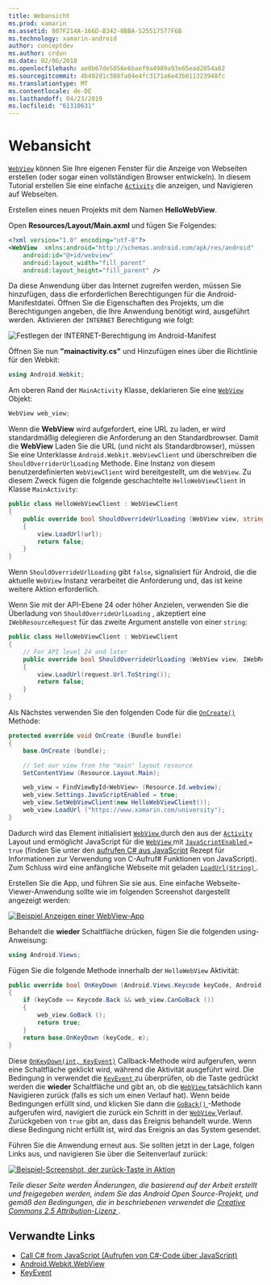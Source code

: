 ```yaml
---
title: Webansicht
ms.prod: xamarin
ms.assetid: 807F214A-166D-B342-0BBA-525517577F6B
ms.technology: xamarin-android
author: conceptdev
ms.author: crdun
ms.date: 02/06/2018
ms.openlocfilehash: ae0b67de5856e6baef9a4989a93e65ead2854a62
ms.sourcegitcommit: 4b402d1c508fa84e4fc3171a6e43b811323948fc
ms.translationtype: MT
ms.contentlocale: de-DE
ms.lasthandoff: 04/23/2019
ms.locfileid: "61310631"
---
```

# <a name="web-view"></a>Webansicht

[`WebView`](https://developer.xamarin.com/api/type/Android.Webkit.WebView/) können Sie Ihre eigenen Fenster für die Anzeige von Webseiten erstellen (oder sogar einen vollständigen Browser entwickeln). In diesem Tutorial erstellen Sie eine einfache [`Activity`](https://developer.xamarin.com/api/type/Android.App.Activity/)
die anzeigen, und Navigieren auf Webseiten.

Erstellen eines neuen Projekts mit dem Namen **HelloWebView**.

Open **Resources/Layout/Main.axml** und fügen Sie Folgendes:

```xml
<?xml version="1.0" encoding="utf-8"?>
<WebView  xmlns:android="http://schemas.android.com/apk/res/android"
    android:id="@+id/webview"
    android:layout_width="fill_parent"
    android:layout_height="fill_parent" />
```

Da diese Anwendung über das Internet zugreifen werden, müssen Sie hinzufügen, dass die erforderlichen Berechtigungen für die Android-Manifestdatei. Öffnen Sie die Eigenschaften des Projekts, um die Berechtigungen angeben, die Ihre Anwendung benötigt wird, ausgeführt werden. Aktivieren der `INTERNET` Berechtigung wie folgt:

![Festlegen der INTERNET-Berechtigung im Android-Manifest](web-view-images/01-set-internet-permissions.png)

Öffnen Sie nun **"mainactivity.cs"** und Hinzufügen eines über die Richtlinie für den Webkit:

```csharp
using Android.Webkit;
```

Am oberen Rand der `MainActivity` Klasse, deklarieren Sie eine [ `WebView` ](https://developer.xamarin.com/api/type/Android.Webkit.WebView/) Objekt:

```csharp
WebView web_view;
```

Wenn die **WebView** wird aufgefordert, eine URL zu laden, er wird standardmäßig delegieren die Anforderung an den Standardbrowser. Damit die **WebView** Laden Sie die URL (und nicht als Standardbrowser), müssen Sie eine Unterklasse `Android.Webkit.WebViewClient` und überschreiben die `ShouldOverriderUrlLoading` Methode. Eine Instanz von diesem benutzerdefinierten `WebViewClient` wird bereitgestellt, um die `WebView`. Zu diesem Zweck fügen die folgende geschachtelte `HelloWebViewClient` in Klasse `MainActivity`:

```csharp
public class HelloWebViewClient : WebViewClient
{
    public override bool ShouldOverrideUrlLoading (WebView view, string url)
    {
        view.LoadUrl(url);
        return false;
    }
}
```

Wenn `ShouldOverrideUrlLoading` gibt `false`, signalisiert für Android, die die aktuelle `WebView` Instanz verarbeitet die Anforderung und, das ist keine weitere Aktion erforderlich. 

Wenn Sie mit der API-Ebene 24 oder höher Anzielen, verwenden Sie die Überladung von `ShouldOverrideUrlLoading` , akzeptiert eine `IWebResourceRequest` für das zweite Argument anstelle von einer `string`:

```csharp
public class HelloWebViewClient : WebViewClient
{
    // For API level 24 and later
    public override bool ShouldOverrideUrlLoading (WebView view, IWebResourceRequest request)
    {
        view.LoadUrl(request.Url.ToString());
        return false;
    }
}
```

Als Nächstes verwenden Sie den folgenden Code für die [`OnCreate()`](https://developer.xamarin.com/api/member/Android.App.Activity.OnCreate/(Android.OS.Bundle))
Methode:

```csharp
protected override void OnCreate (Bundle bundle)
{
    base.OnCreate (bundle);

    // Set our view from the "main" layout resource
    SetContentView (Resource.Layout.Main);

    web_view = FindViewById<WebView> (Resource.Id.webview);
    web_view.Settings.JavaScriptEnabled = true;
    web_view.SetWebViewClient(new HelloWebViewClient());
    web_view.LoadUrl ("https://www.xamarin.com/university");
}
```

Dadurch wird das Element initialisiert [ `WebView` ](https://developer.xamarin.com/api/type/Android.Webkit.WebView/) durch den aus der [ `Activity` ](https://developer.xamarin.com/api/type/Android.App.Activity/) Layout und ermöglicht JavaScript für die [ `WebView` ](https://developer.xamarin.com/api/type/Android.Webkit.WebView/) mit [ `JavaScriptEnabled` ](https://developer.xamarin.com/api/property/Android.Webkit.WebSettings.JavaScriptEnabled/) 
 `= true` (finden Sie unter den [aufrufen C\# aus JavaScript](https://github.com/xamarin/recipes/tree/master/Recipes/android/controls/webview/call_csharp_from_javascript) Rezept für Informationen zur Verwendung von C-Aufruf\# Funktionen von JavaScript). Zum Schluss wird eine anfängliche Webseite mit geladen [ `LoadUrl(String)` ](https://developer.xamarin.com/api/type/Android.Webkit.WebView/%2fM%2fLoadUrl).

Erstellen Sie die App, und führen Sie sie aus. Eine einfache Webseite-Viewer-Anwendung sollte wie im folgenden Screenshot dargestellt angezeigt werden:

[![Beispiel Anzeigen einer WebView-App](web-view-images/02-simple-webview-app-sml.png)](web-view-images/02-simple-webview-app.png#lightbox)

Behandelt die **wieder** Schaltfläche drücken, fügen Sie die folgenden using-Anweisung:

```csharp
using Android.Views;
```

Fügen Sie die folgende Methode innerhalb der `HelloWebView` Aktivität:

```csharp
public override bool OnKeyDown (Android.Views.Keycode keyCode, Android.Views.KeyEvent e)
{
    if (keyCode == Keycode.Back && web_view.CanGoBack ())
    {
        web_view.GoBack ();
        return true;
    }
    return base.OnKeyDown (keyCode, e);
}
```

Diese [`OnKeyDown(int, KeyEvent)`](https://developer.xamarin.com/api/member/Android.App.Activity.OnKeyDown/(Android.Views.Keycode%2cAndroid.Views.KeyEvent))
Callback-Methode wird aufgerufen, wenn eine Schaltfläche geklickt wird, während die Aktivität ausgeführt wird. Die Bedingung in verwendet die [ `KeyEvent` ](https://developer.xamarin.com/api/type/Android.Views.KeyEvent/) zu überprüfen, ob die Taste gedrückt werden die **wieder** Schaltfläche und gibt an, ob die [ `WebView` ](https://developer.xamarin.com/api/type/Android.Webkit.WebView/) tatsächlich kann Navigieren zurück (falls es sich um einen Verlauf hat). Wenn beide Bedingungen erfüllt sind, und klicken Sie dann die [ `GoBack()` ](https://developer.xamarin.com/api/member/Android.Webkit.WebView.GoBack/) -Methode aufgerufen wird, navigiert die zurück ein Schritt in der [ `WebView` ](https://developer.xamarin.com/api/type/Android.Webkit.WebView/) Verlauf. Zurückgeben von `true` gibt an, dass das Ereignis behandelt wurde. Wenn diese Bedingung nicht erfüllt ist, wird das Ereignis an das System gesendet.

Führen Sie die Anwendung erneut aus. Sie sollten jetzt in der Lage, folgen Links aus, und navigieren Sie über die Seitenverlauf zurück:

[![Beispiel-Screenshot, der zurück-Taste in Aktion](web-view-images/03-back-button-sml.png)](web-view-images/03-back-button.png#lightbox)


*Teile dieser Seite werden Änderungen, die basierend auf der Arbeit erstellt und freigegeben werden, indem Sie das Android Open Source-Projekt, und gemäß den Bedingungen, die in beschriebenen verwendet die*
[*Creative Commons 2.5 Attribution-Lizenz* ](http://creativecommons.org/licenses/by/2.5/).


## <a name="related-links"></a>Verwandte Links

- [Call C# from JavaScript (Aufrufen von C#-Code über JavaScript)](https://github.com/xamarin/recipes/tree/master/Recipes/android/controls/webview/call_csharp_from_javascript)
- [Android.Webkit.WebView](https://developer.xamarin.com/api/type/Android.Webkit.WebView)
- [KeyEvent](https://developer.xamarin.com/api/type/Android.Webkit.WebView/Client)
